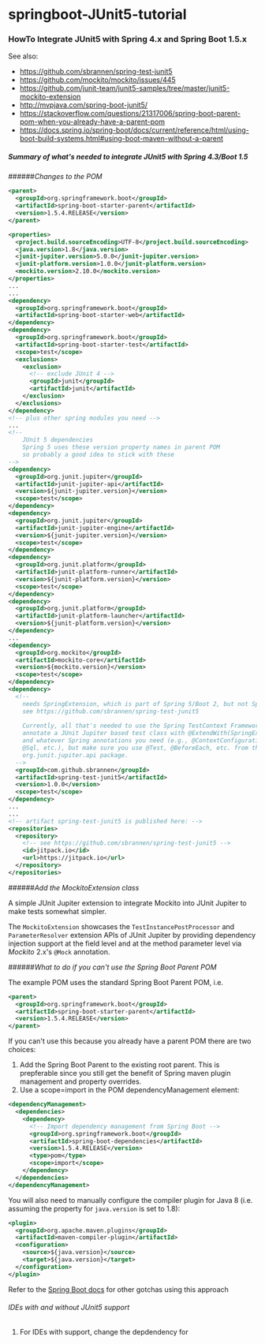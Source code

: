 # springboot-JUnit5-tutorial

### HowTo Integrate JUnit5 with Spring 4.x and Spring Boot 1.5.x

See also:
* https://github.com/sbrannen/spring-test-junit5
* https://github.com/mockito/mockito/issues/445
* https://github.com/junit-team/junit5-samples/tree/master/junit5-mockito-extension
* http://mvpjava.com/spring-boot-junit5/
* https://stackoverflow.com/questions/21317006/spring-boot-parent-pom-when-you-already-have-a-parent-pom
* https://docs.spring.io/spring-boot/docs/current/reference/html/using-boot-build-systems.html#using-boot-maven-without-a-parent

##### Summary of what's needed to integrate JUnit5 with Spring 4.3/Boot 1.5

######*Changes to the POM*

```xml
<parent>
  <groupId>org.springframework.boot</groupId>
  <artifactId>spring-boot-starter-parent</artifactId>
  <version>1.5.4.RELEASE</version>
</parent>

<properties>
  <project.build.sourceEncoding>UTF-8</project.build.sourceEncoding>
  <java.version>1.8</java.version>
  <junit-jupiter.version>5.0.0</junit-jupiter.version>
  <junit-platform.version>1.0.0</junit-platform.version>
  <mockito.version>2.10.0</mockito.version>
</properties>
...
...
<dependency>
  <groupId>org.springframework.boot</groupId>
  <artifactId>spring-boot-starter-web</artifactId>
</dependency>
<dependency>
  <groupId>org.springframework.boot</groupId>
  <artifactId>spring-boot-starter-test</artifactId>
  <scope>test</scope>
  <exclusions>
    <exclusion>
      <!-- exclude JUnit 4 -->
      <groupId>junit</groupId>
      <artifactId>junit</artifactId>
    </exclusion>
  </exclusions>
</dependency>
<!-- plus other spring modules you need -->
...
<!-- 
    JUnit 5 dependencies
    Spring 5 uses these version property names in parent POM
    so probably a good idea to stick with these
--> 
<dependency>
  <groupId>org.junit.jupiter</groupId>
  <artifactId>junit-jupiter-api</artifactId>
  <version>${junit-jupiter.version}</version>
  <scope>test</scope>
</dependency>
<dependency>
  <groupId>org.junit.jupiter</groupId>
  <artifactId>junit-jupiter-engine</artifactId>
  <version>${junit-jupiter.version}</version>
  <scope>test</scope>
</dependency>
<dependency>
  <groupId>org.junit.platform</groupId>
  <artifactId>junit-platform-runner</artifactId>
  <version>${junit-platform.version}</version>
  <scope>test</scope>
</dependency>
<dependency>
  <groupId>org.junit.platform</groupId>
  <artifactId>junit-platform-launcher</artifactId>
  <version>${junit-platform.version}</version>
</dependency>
...
<dependency>
  <groupId>org.mockito</groupId>
  <artifactId>mockito-core</artifactId>
  <version>${mockito.version}</version>
  <scope>test</scope>
</dependency>
<dependency>
  <!--
    needs SpringExtension, which is part of Spring 5/Boot 2, but not Spring 4.3.x/Boot 1.5.x
    see https://github.com/sbrannen/spring-test-junit5
    
    Currently, all that's needed to use the Spring TestContext Framework with JUnit 5 is to
    annotate a JUnit Jupiter based test class with @ExtendWith(SpringExtension.class)
    and whatever Spring annotations you need (e.g., @ContextConfiguration, @Transactional, 
    @Sql, etc.), but make sure you use @Test, @BeforeEach, etc. from the appropriate 
    org.junit.jupiter.api package.
  -->
  <groupId>com.github.sbrannen</groupId>
  <artifactId>spring-test-junit5</artifactId>
  <version>1.0.0</version>
  <scope>test</scope>
</dependency>
...
...
<!-- artifact spring-test-junit5 is published here: -->
<repositories>
  <repository>
    <!-- see https://github.com/sbrannen/spring-test-junit5 -->
    <id>jitpack.io</id>
    <url>https://jitpack.io</url>
  </repository>
</repositories>
```

######*Add the MockitoExtension class*

A simple JUnit Jupiter extension to integrate Mockito into JUnit Jupiter to make tests somewhat simpler.

The `MockitoExtension` showcases the `TestInstancePostProcessor` and `ParameterResolver` extension APIs of 
JUnit Jupiter by providing dependency injection support at the field level and at the method parameter 
level via *Mockito* 2.x's `@Mock` annotation.

######*What to do if you can't use the Spring Boot Parent POM*

The example POM uses the standard Spring Boot Parent POM, i.e.
```xml
<parent>
  <groupId>org.springframework.boot</groupId>
  <artifactId>spring-boot-starter-parent</artifactId>
  <version>1.5.4.RELEASE</version>
</parent>
```

If you can't use this because you already have a parent POM there are two choices:
  1. Add the Spring Boot Parent to the existing root parent. This is prepferable since
  you still get the benefit of Spring maven plugin management and property overrides.
  2. Use a scope=import in the POM dependencyManagement element:
  ```xml
  <dependencyManagement>
    <dependencies>
      <dependency>
        <!-- Import dependency management from Spring Boot -->
        <groupId>org.springframework.boot</groupId>
        <artifactId>spring-boot-dependencies</artifactId>
        <version>1.5.4.RELEASE</version>
        <type>pom</type>
        <scope>import</scope>
      </dependency>
    </dependencies>
  </dependencyManagement>
  ```
  You will also need to manually configure the compiler plugin for Java 8 (i.e. assuming the 
  property for ```java.version``` is set to 1.8):
  ```xml
  <plugin>
    <groupId>org.apache.maven.plugins</groupId>
    <artifactId>maven-compiler-plugin</artifactId>
    <configuration>
      <source>${java.version}</source>
      <target>${java.version}</target>
    </configuration>
  </plugin>
 ``` 
 Refer to the 
 [Spring Boot docs](https://docs.spring.io/spring-boot/docs/current/reference/html/using-boot-build-systems.html#using-boot-maven-without-a-parent) 
 for other gotchas using this approach
 
 
###### IDEs with and without JUnit5 support

1. For IDEs with support, change the depdendency for 
 
